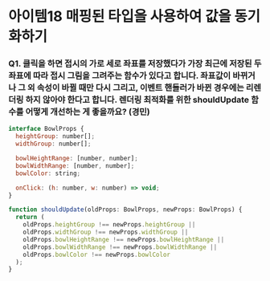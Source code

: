 # 아이템18 매핑된 타입을 사용하여 값을 동기화하기

### Q1. 클릭을 하면 접시의 가로 세로 좌표를 저장했다가 가장 최근에 저장된 두 좌표에 따라 접시 그림을 그려주는 함수가 있다고 합니다. 좌표값이 바뀌거나 그 외 속성이 바뀔 때만 다시 그리고, 이벤트 핸들러가 바뀐 경우에는 리렌더링 하지 않아야 한다고 합니다. 렌더링 최적화를 위한 shouldUpdate 함수를 어떻게 개선하는 게 좋을까요? (경민)

```js
interface BowlProps {
  heightGroup: number[];
  widthGroup: number[];

  bowlHeightRange: [number, number];
  bowlWidthRange: [number, number];
  bowlColor: string;

  onClick: (h: number, w: number) => void;
}

function shouldUpdate(oldProps: BowlProps, newProps: BowlProps) {
  return (
    oldProps.heightGroup !== newProps.heightGroup ||
    oldProps.widthGroup !== newProps.widthGroup ||
    oldProps.bowlHeightRange !== newProps.bowlHeightRange ||
    oldProps.bowlWidthRange !== newProps.bowlWidthRange ||
    oldProps.bowlColor !== newProps.bowlColor
  );
}
```
